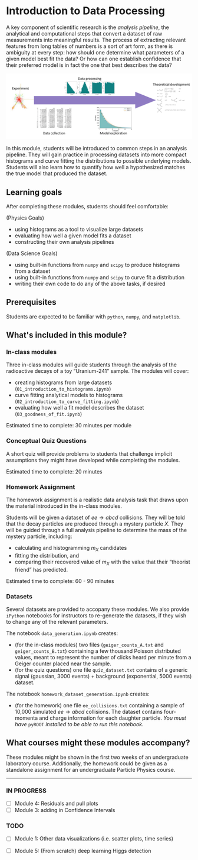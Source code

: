 # Introduction to Data Processing

A key component of scientific research is the *analysis pipeline*, the analytical and computational steps that convert a dataset of raw measurements into meaningful results. The process of extracting relevant features from long tables of numbers is a sort of art form, as there is ambiguity at every step: how should one determine what parameters of a given model best fit the data? Or how can one establish confidence that their preferred model is in fact the one that best describes the data?



![](readme_img.png)



In this module, students will be introduced to common steps in an analysis pipeline. They will gain practice in processing datasets into more compact histograms and curve fitting the distributions to possible underlying models. Students will also learn how to quantify how well a hypothesized matches the true model that produced the dataset. 

## Learning goals

After completing these modules, students should feel comfortable:

(Physics Goals)
- using histograms as a tool to visualize large datasets
- evaluating how well a given model fits a dataset
- constructing their own analysis pipelines

(Data Science Goals)
- using built-in functions from ```numpy``` and ```scipy``` to produce histograms from a dataset
- using built-in functions from ```numpy``` and ```scipy``` to curve fit a distribution
- writing their own code to do any of the above tasks, if desired

## Prerequisites

Students are expected to be familiar with ```python```, ```numpy```, and  ```matplotlib```. 

## What's included in this module?

### In-class modules

Three in-class modules will guide students through the analysis of the radioactive decays of a toy “Uranium-241” sample. The modules will cover:
- creating histograms from large datasets (```01_introduction_to_histograms.ipynb```)
- curve fitting analytical models to histograms (```02_introduction_to_curve_fitting.ipynb```)
- evaluating how well a fit model describes the dataset (```03_goodness_of_fit.ipynb```)

Estimated time to complete: 30 minutes per module 

### Conceptual Quiz Questions

A short quiz will provide problems to students that challenge implicit assumptions they might have developed while completing the modules.

Estimated time to complete: 20 minutes 

### Homework Assignment

The homework assignment is a realistic data analysis task that draws upon the material introduced in the in-class modules. 

Students will be given a dataset of $ee \rightarrow abcd$ collisions. They will be told that the decay particles are produced through a mystery particle $X$. They will be guided through a full analysis pipeline to determine the mass of the mystery particle, including:
- calculating and histogramming $m_X$ candidates 
- fitting the distribution, and 
- comparing their recovered value of $m_X$ with the value that their “theorist friend” has predicted.

Estimated time to complete: 60 - 90 minutes 

### Datasets

Several datasets are provided to accopany these modules. We also provide ```iPython``` notebooks for instructors to re-generate the datasets, if they wish to change any of the relevant parameters.

The notebook ```data_generation.ipynb``` creates:
- (for the in-class modules) two files (```geiger_counts_A.txt``` and ```geiger_counts_B.txt```) containing a few thousand Poisson distributed values, meant to represent the number of clicks heard per minute from a Geiger counter placed near the sample.
- (for the quiz questions) one file ```quiz_dataset.txt``` contains of a generic signal (gaussian, 3000 events) + background (exponential, 5000 events) dataset.

The notebook ```homework_dataset_generation.ipynb``` creates:
- (for the homework) one file ```ee_collisions.txt``` containing a sample of 10,000 simulated $ee \rightarrow abcd$ collisions. The dataset contains four-momenta and charge information for each daughter particle. 
*You must have* ```pyROOT``` *installed to be able to run this notebook.*


## What courses might these modules accompany?

These modules might be shown in the first two weeks of an undergraduate laboratory course. Additionally, the homework could be given as a standalone assignment for an undergraduate Particle Physics course.

---

### IN PROGRESS
- [ ] Module 4: Residuals and pull plots
- [ ] Module 3: adding in Confidence Intervals

### TODO
- [ ] Module 1: Other data visualizations (i.e. scatter plots, time series)
- [ ] Module 5: (From scratch) deep learning Higgs detection

